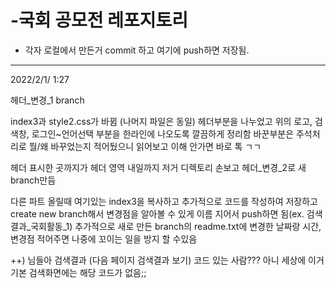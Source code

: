 # -국회 공모전 레포지토리
- 각자 로컬에서 만든거 commit 하고 여기에 push하면 저장됨.
-------------------------------------------------------------
2022/2/1/ 1:27

헤더_변경_1 branch

index3과 style2.css가 바뀜 (나머지 파일은 동일)
헤더부분을 나누었고 위의 로고, 검색창, 로그인~언어선택 부분을 한라인에 나오도록 깔끔하게 정리함
바꾼부분은 주석처리로 뭘/왜 바꾸었는지 적어뒀으니 읽어보고 이해 안가면 바로 톡 ㄱㄱ

헤더 표시한 곳까지가 헤더 영역
내일까지 저거 디렉토리 손보고 헤더_변경_2로 새 branch만듬


다른 파트 올릴때 여기있는 index3을 복사하고 추가적으로 코드를 작성하여 저장하고
create new branch해서 변경점을 알아볼 수 있게 이름 지어서 push하면 됨(ex. 검색결과_국회활동_1)
추가적으로 새로 만든 branch의 readme.txt에 변경한 날짜랑 시간, 변경점 적어주면 나중에 꼬이는 일을 방지 할 수있음




++) 님들아 검색결과 (다음 페이지 검색결과 보기) 코드 있는 사람??? 아니 세상에 이거 기본 검색화면에는 해당 코드가 없음;;
